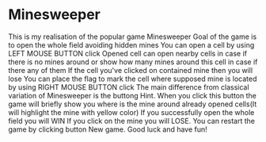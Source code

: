 # Minesweeper
This is my realisation of the popular game Minesweeper
Goal of the game is to open the whole field avoiding hidden mines
You can open a cell by using LEFT MOUSE BUTTON click
Opened cell can open nearby cells in case if there is no mines around or show how many mines around this cell in case if there any of them
If the cell you've clicked on contained mine then you will lose
You can place the flag to mark the cell where supposed mine is located by using RIGHT MOUSE BUTTON click
The main difference from classical variation of Minesweeper is the buttong Hint. When you click this button the game will briefly show you where is the mine around already opened cells(It will highlight the mine with yellow color)
If you successfully open the whole field you will WIN
If you click on the mine you will LOSE. You can restart the game by clicking button New game.
Good luck and have fun!
